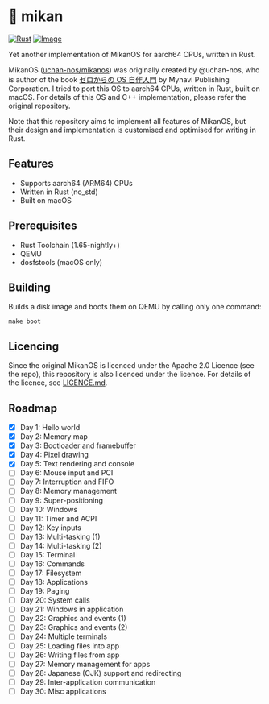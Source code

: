 # 🍊 mikan
[![Rust](https://github.com/siketyan/mikan/actions/workflows/rust.yml/badge.svg)](https://github.com/siketyan/mikan/actions/workflows/rust.yml)
[![Image](https://github.com/siketyan/mikan/actions/workflows/image.yml/badge.svg)](https://github.com/siketyan/mikan/actions/workflows/image.yml)

Yet another implementation of MikanOS for aarch64 CPUs, written in Rust.

MikanOS ([uchan-nos/mikanos](https://github.com/uchan-nos/mikanos)) was originally created by @uchan-nos,
who is author of the book [ゼロからの OS 自作入門](https://zero.osdev.jp/) by Mynavi Publishing Corporation.
I tried to port this OS to aarch64 CPUs, written in Rust, built on macOS.
For details of this OS and C++ implementation, please refer the original repository.

Note that this repository aims to implement all features of MikanOS, but their design and implementation is customised
and optimised for writing in Rust.

## Features
- Supports aarch64 (ARM64) CPUs
- Written in Rust (no_std)
- Built on macOS

## Prerequisites
- Rust Toolchain (1.65-nightly+)
- QEMU
- dosfstools (macOS only)

## Building
Builds a disk image and boots them on QEMU by calling only one command: 

```shell
make boot
```

## Licencing
Since the original MikanOS is licenced under the Apache 2.0 Licence (see the repo), this repository is also
licenced under the licence. For details of the licence, see [LICENCE.md](./LICENCE.md).

## Roadmap
- [x] Day 1: Hello world
- [x] Day 2: Memory map
- [x] Day 3: Bootloader and framebuffer
- [x] Day 4: Pixel drawing
- [x] Day 5: Text rendering and console
- [ ] Day 6: Mouse input and PCI
- [ ] Day 7: Interruption and FIFO
- [ ] Day 8: Memory management
- [ ] Day 9: Super-positioning
- [ ] Day 10: Windows
- [ ] Day 11: Timer and ACPI
- [ ] Day 12: Key inputs
- [ ] Day 13: Multi-tasking (1)
- [ ] Day 14: Multi-tasking (2)
- [ ] Day 15: Terminal
- [ ] Day 16: Commands
- [ ] Day 17: Filesystem
- [ ] Day 18: Applications
- [ ] Day 19: Paging
- [ ] Day 20: System calls
- [ ] Day 21: Windows in application
- [ ] Day 22: Graphics and events (1)
- [ ] Day 23: Graphics and events (2)
- [ ] Day 24: Multiple terminals
- [ ] Day 25: Loading files into app
- [ ] Day 26: Writing files from app
- [ ] Day 27: Memory management for apps
- [ ] Day 28: Japanese (CJK) support and redirecting
- [ ] Day 29: Inter-application communication
- [ ] Day 30: Misc applications

